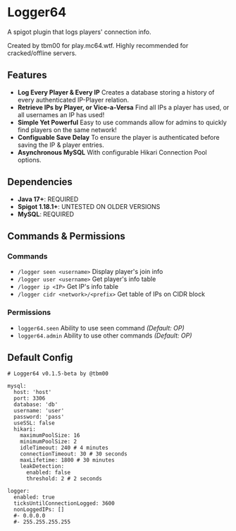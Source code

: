 # Logger64
A spigot plugin that logs players' connection info.

Created by tbm00 for play.mc64.wtf. Highly recommended for cracked/offline servers.

## Features
- **Log Every Player & Every IP** Creates a database storing a history of every authenticated IP-Player relation.
- **Retrieve IPs by Player, or Vice-a-Versa** Find all IPs a player has used, or all usernames an IP has used!
- **Simple Yet Powerful** Easy to use commands allow for admins to quickly find players on the same network!
- **Configuable Save Delay** To ensure the player is authenticated before saving the IP & player entries.
- **Asynchronous MySQL** With configurable Hikari Connection Pool options.

## Dependencies
- **Java 17+**: REQUIRED
- **Spigot 1.18.1+**: UNTESTED ON OLDER VERSIONS
- **MySQL**: REQUIRED

## Commands & Permissions
### Commands
- `/logger seen <username>` Display player's join info
- `/logger user <username>` Get player's info table
- `/logger ip <IP>` Get IP's info table
- `/logger cidr <network>/<prefix>` Get table of IPs on CIDR block

### Permissions
- `logger64.seen` Ability to use seen command *(Default: OP)*
- `logger64.admin` Ability to use other commands *(Default: OP)*

## Default Config
```
# Logger64 v0.1.5-beta by @tbm00

mysql:
  host: 'host'
  port: 3306
  database: 'db'
  username: 'user'
  password: 'pass'
  useSSL: false
  hikari:
    maximumPoolSize: 16
    minimumPoolSize: 2
    idleTimeout: 240 # 4 minutes
    connectionTimeout: 30 # 30 seconds
    maxLifetime: 1800 # 30 minutes
    leakDetection:
      enabled: false
      threshold: 2 # 2 seconds

logger:
  enabled: true
  ticksUntilConnectionLogged: 3600
  nonLoggedIPs: []
  #- 0.0.0.0
  #- 255.255.255.255
```